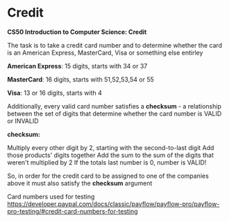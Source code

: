 # Credit
**CS50 Introduction to Computer Science: Credit**

The task is to take a credit card number and to determine whether the card is an American Express, MasterCard, Visa or something else entirley

**American Express**: 15 digits, starts with 34 or 37

**MasterCard**: 16 digits, starts with 51,52,53,54 or 55

**Visa**: 13 or 16 digits, starts with 4


Additionally, every valid card number satisfies a **checksum** - a relationship between the set of digits that determine whether the card number is VALID or INVALID

**checksum:**

Multiply every other digit by 2, starting with the second-to-last digit
Add those products' digits together 
Add the sum to the sum of the digits that weren't multiplied by 2
If the totals last number is 0, number is VALID! 

So, in order for the credit card to be assigned to one of the companies above it must also satisfy the **checksum** argument

Card numbers used for testing https://developer.paypal.com/docs/classic/payflow/payflow-pro/payflow-pro-testing/#credit-card-numbers-for-testing

